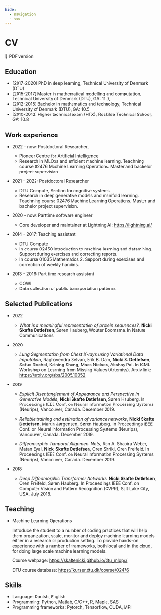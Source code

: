 ```yaml
---
hide:
  - navigation
  - toc
---
```


# CV

<a href="https://github.com/SkafteNicki/SkafteNicki.github.io/blob/master/files/CV.pdf"> 📰 PDF version</a>

## Education

- [2017-2020] PhD in deep learning, Technical University of Denmark (DTU)
- [2015-2017] Master in mathematical modelling and computation, Technical University of Denmark (DTU), GA: 11.0,
- [2012-2015] Bachelor in mathematics and technology, Technical University of Denmark (DTU), GA: 10.5
- [2010-2012] Higher technical exam (HTX), Roskilde Technical School, GA: 10.8

## Work experience

- 2022 - now: Postdoctoral Researcher,

    - Pioneer Centre for Artificial Intelligence
    - Research in MLOps and efficient machine learning. Teachning course 02476 Machine Learning Operations.
      Master and bachelor project supervision.

- 2021 - 2022: Postdoctoral Researcher,
    - DTU Compute, Section for cognitive systems
    - Research in deep generative models and manifold learning. Teachning course 02476 Machine Learning Operations.
      Master and bachelor project supervision.

- 2020 - now: Parttime software engineer
    - Core developer and maintainer at Lightning AI: <https://lightning.ai/>

- 2014 - 2017: Teaching assistant
    - DTU Compute
    - In course 02450 Introduction to machine learning and datamining. Support during exercises and correcting reports.
    - In course 01035 Mathematics 2. Support during exercises and correction of weekly handins.

- 2013 - 2016: Part time research assistant
    - COWI
    - Data collection of public transportation patterns

## Selected Publications

- 2022

    - *What is a meaningful representation of protein sequences?*, **Nicki Skafte Detlefsen**, Søren Hauberg, Wouter Boomsma. In Nature Communications.

- 2020
    - *Lung Segmentation from Chest X-rays using Variational Data Imputation*, Raghavendra Selvan, Erik B. Dam, **Nicki S. Detlefsen**, Sofus Rischel, Kaining Sheng, Mads Nielsen, Akshay Pai. In ICML Workshop on Learning from Missing Values (Artemiss). Arxiv link: <https://arxiv.org/abs/2005.10052>

- 2019
    - *Explicit Disentanglement of Appearance and Perspective in Generative Models*, **Nicki Skafte Detlefsen**, Søren Hauberg. In Proceedings IEEE Conf. on Neural Information Processing Systems (Neurips), Vancouver, Canada. December 2019.

    - *Reliable training and estimation of variance networks*, **Nicki Skafte Detlefsen**, Martin Jørgensen, Søren Hauberg. In Proceedings IEEE Conf. on Neural Information Processing Systems (Neurips), Vancouver, Canada. December 2019.

    - *Diffeomorphic Temporal Alignment Nets*, Ron A. Shapira Weber, Matan Eyal, **Nicki Skafte Detlefsen**, Oren Shriki, Oren Freifeld. In Proceedings IEEE Conf. on Neural Information Processing Systems (Neurips), Vancouver, Canada. December 2019.

- 2018
    - *Deep Diffeomorphic Transformer Networks*, **Nicki Skafte Detlefsen**, Oren Freifeld, Søren Hauberg. In Proceedings IEEE Conf. on Computer Vision and Pattern Recognition (CVPR), Salt Lake City, USA. July 2018.

## Teaching

- Machine Learning Operations

    Introduce the student to a number of coding practices that will help them organization, scale, monitor and deploy machine learning models either in a research or production setting. To provide hands-on experience with a number of frameworks, both local and in the cloud, for doing large scale machine learning models.

    Course webpage: <https://skaftenicki.github.io/dtu_mlops/>

    DTU course database: <https://kurser.dtu.dk/course/02476>

## Skills

- Language: Danish, English
- Programming: Python, Matlab, C/C++, R, Maple, SAS
- Programming frameworks: Pytorch, Tensorflow, CUDA, MPI
